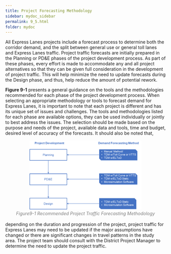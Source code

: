 ```yaml
---
title: Project Forecasting Methodology
sidebar: mydoc_sidebar
permalink: 9_5.html
folder: mydoc
---
```


<style>
  div{
    text-align: justify;
  }
</style>

All Express Lanes projects include a forecast process to determine both the corridor demand,
and the split between general use or general toll lanes and Express Lanes traffic. Project traffic forecasts are initially prepared in the Planning or PD&amp;E phases of the project development
process. As part of these phases, every effort is made to accommodate any and all project
alternatives so that they can be given full consideration in the development of project traffic.
This will help minimize the need to update forecasts during the Design phase, and thus, help
reduce the amount of potential rework.

<b>Figure 9-1</b> presents a general guidance on the tools and the methodologies recommended for
each phase of the project development process. When selecting an appropriate methodology or
tools to forecast demand for Express Lanes, it is important to note that each project is different
and has its unique set of issues and challenges. The tools and methodologies listed for each
phase are available options, they can be used individually or jointly to best address the issues.
The selection should be made based on the purpose and needs of the project, available data
and tools, time and budget, desired level of accuracy of the forecasts. It should also be noted
that,

<center>
<img src="images/fig9_1.png" style="max-width: 70%; text-align:center" >
</center>

<div style="text-align:center; color:grey"><i>Figure9-1 Recommended Project Traffic Forecasting Methodology</i></div> 

<br>
depending on the duration and progression of the project, project traffic for Express Lanes may need to be updated if the major assumptions have changed or there are significant changes in travel patterns in the study area. The project team should consult with the District Project Manager to determine the need to update the project traffic.
